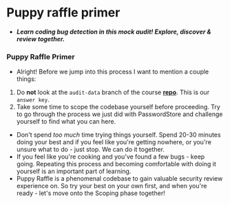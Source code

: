 # Puppy raffle primer
- ***Learn coding bug detection in this mock audit! Explore, discover & review together.***

### Puppy Raffle Primer
- Alright! Before we jump into this process I want to mention a couple things:

1. Do **not** look at the `audit-data` branch of the course **[repo](https://github.com/Cyfrin/4-puppy-raffle-audit)**. This is our `answer key`.
2. Take some time to scope the codebase yourself before proceeding. Try to go through the process we just did with PasswordStore and challenge yourself to find what you can here.

- Don't spend _too much_ time trying things yourself. Spend 20-30 minutes doing your best and if you feel like you're getting nowhere, or you're unsure what to do - just stop. We can do it together.
- If you feel like you're cooking and you've found a few bugs - keep going. Repeating this process and becoming comfortable with doing it yourself is an important part of learning.
- Puppy Raffle is a phenomenal codebase to gain valuable security review experience on. So try your best on your own first, and when you're ready - let's move onto the Scoping phase together!
